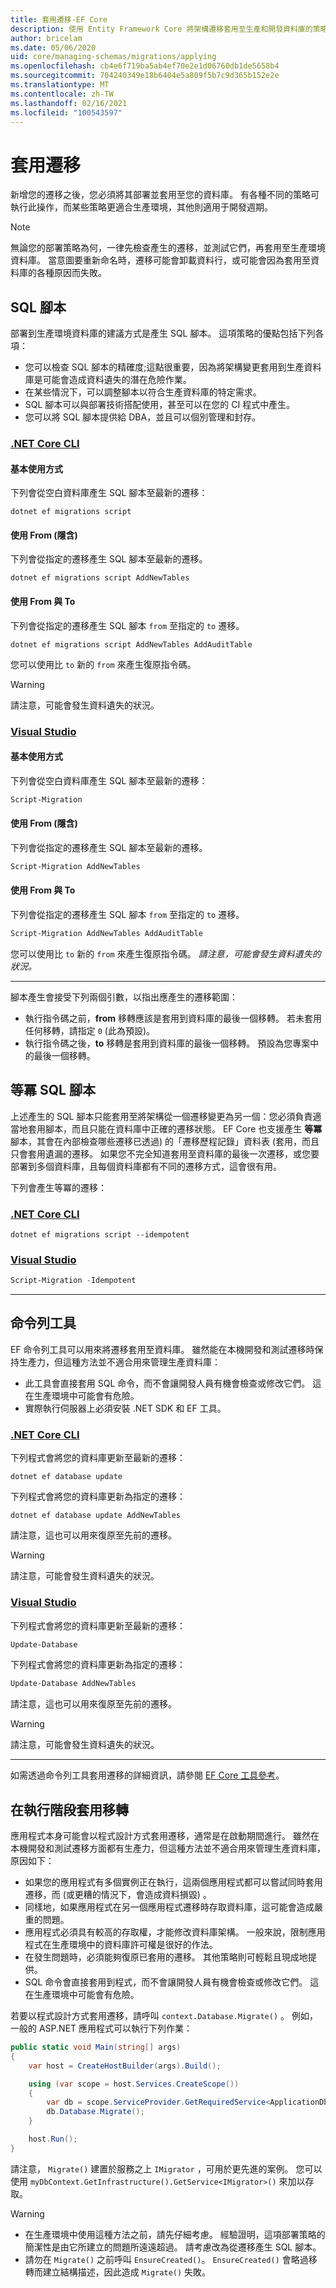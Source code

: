 ```yaml
---
title: 套用遷移-EF Core
description: 使用 Entity Framework Core 將架構遷移套用至生產和開發資料庫的策略
author: bricelam
ms.date: 05/06/2020
uid: core/managing-schemas/migrations/applying
ms.openlocfilehash: cb4e6f719ba5ab4ef70e2e1d06760db1de5658b4
ms.sourcegitcommit: 704240349e18b6404e5a809f5b7c9d365b152e2e
ms.translationtype: MT
ms.contentlocale: zh-TW
ms.lasthandoff: 02/16/2021
ms.locfileid: "100543597"
---
```

# <a name="applying-migrations"></a>套用遷移

新增您的遷移之後，您必須將其部署並套用至您的資料庫。 有各種不同的策略可執行此操作，而某些策略更適合生產環境，其他則適用于開發週期。

> [!NOTE]
> 無論您的部署策略為何，一律先檢查產生的遷移，並測試它們，再套用至生產環境資料庫。 當意圖要重新命名時，遷移可能會卸載資料行，或可能會因為套用至資料庫的各種原因而失敗。

## <a name="sql-scripts"></a>SQL 腳本

部署到生產環境資料庫的建議方式是產生 SQL 腳本。 這項策略的優點包括下列各項：

* 您可以檢查 SQL 腳本的精確度;這點很重要，因為將架構變更套用到生產資料庫是可能會造成資料遺失的潛在危險作業。
* 在某些情況下，可以調整腳本以符合生產資料庫的特定需求。
* SQL 腳本可以與部署技術搭配使用，甚至可以在您的 CI 程式中產生。
* 您可以將 SQL 腳本提供給 DBA，並且可以個別管理和封存。

### <a name="net-core-cli"></a>[.NET Core CLI](#tab/dotnet-core-cli)

#### <a name="basic-usage"></a>基本使用方式

下列會從空白資料庫產生 SQL 腳本至最新的遷移：

```dotnetcli
dotnet ef migrations script
```

#### <a name="with-from-to-implied"></a>使用 From (隱含)

下列會從指定的遷移產生 SQL 腳本至最新的遷移。

```dotnetcli
dotnet ef migrations script AddNewTables
```

#### <a name="with-from-and-to"></a>使用 From 與 To

下列會從指定的遷移產生 SQL 腳本 `from` 至指定的 `to` 遷移。

```dotnetcli
dotnet ef migrations script AddNewTables AddAuditTable
```

您可以使用比 `to` 新的 `from` 來產生復原指令碼。

> [!WARNING]
> 請注意，可能會發生資料遺失的狀況。

### <a name="visual-studio"></a>[Visual Studio](#tab/vs)

#### <a name="basic-usage"></a>基本使用方式

下列會從空白資料庫產生 SQL 腳本至最新的遷移：

```powershell
Script-Migration
```

#### <a name="with-from-to-implied"></a>使用 From (隱含)

下列會從指定的遷移產生 SQL 腳本至最新的遷移。

```powershell
Script-Migration AddNewTables
```

#### <a name="with-from-and-to"></a>使用 From 與 To

下列會從指定的遷移產生 SQL 腳本 `from` 至指定的 `to` 遷移。

```powershell
Script-Migration AddNewTables AddAuditTable
```

您可以使用比 `to` 新的 `from` 來產生復原指令碼。 *請注意，可能會發生資料遺失的狀況。*

***

腳本產生會接受下列兩個引數，以指出應產生的遷移範圍：

* 執行指令碼之前，**from** 移轉應該是套用到資料庫的最後一個移轉。 若未套用任何移轉，請指定 `0` (此為預設)。
* 執行指令碼之後，**to** 移轉是套用到資料庫的最後一個移轉。 預設為您專案中的最後一個移轉。

## <a name="idempotent-sql-scripts"></a>等冪 SQL 腳本

上述產生的 SQL 腳本只能套用至將架構從一個遷移變更為另一個：您必須負責適當地套用腳本，而且只能在資料庫中正確的遷移狀態。 EF Core 也支援產生 **等冪** 腳本，其會在內部檢查哪些遷移已透過) 的「遷移歷程記錄」資料表 (套用，而且只會套用遺漏的遷移。 如果您不完全知道套用至資料庫的最後一次遷移，或您要部署到多個資料庫，且每個資料庫都有不同的遷移方式，這會很有用。

下列會產生等冪的遷移：

### <a name="net-core-cli"></a>[.NET Core CLI](#tab/dotnet-core-cli)

```dotnetcli
dotnet ef migrations script --idempotent
```

### <a name="visual-studio"></a>[Visual Studio](#tab/vs)

```powershell
Script-Migration -Idempotent
```

***

## <a name="command-line-tools"></a>命令列工具

EF 命令列工具可以用來將遷移套用至資料庫。 雖然能在本機開發和測試遷移時保持生產力，但這種方法並不適合用來管理生產資料庫：

* 此工具會直接套用 SQL 命令，而不會讓開發人員有機會檢查或修改它們。 這在生產環境中可能會有危險。
* 實際執行伺服器上必須安裝 .NET SDK 和 EF 工具。

### <a name="net-core-cli"></a>[.NET Core CLI](#tab/dotnet-core-cli)

下列程式會將您的資料庫更新至最新的遷移：

```dotnetcli
dotnet ef database update
```

下列程式會將您的資料庫更新為指定的遷移：

```dotnetcli
dotnet ef database update AddNewTables
```

請注意，這也可以用來復原至先前的遷移。

> [!WARNING]
> 請注意，可能會發生資料遺失的狀況。

### <a name="visual-studio"></a>[Visual Studio](#tab/vs)

下列程式會將您的資料庫更新至最新的遷移：

```powershell
Update-Database
```

下列程式會將您的資料庫更新為指定的遷移：

```powershell
Update-Database AddNewTables
```

請注意，這也可以用來復原至先前的遷移。

> [!WARNING]
> 請注意，可能會發生資料遺失的狀況。

***

如需透過命令列工具套用遷移的詳細資訊，請參閱 [EF Core 工具參考](xref:core/cli/index)。

## <a name="apply-migrations-at-runtime"></a>在執行階段套用移轉

應用程式本身可能會以程式設計方式套用遷移，通常是在啟動期間進行。 雖然在本機開發和測試遷移方面都有生產力，但這種方法並不適合用來管理生產資料庫，原因如下：

* 如果您的應用程式有多個實例正在執行，這兩個應用程式都可以嘗試同時套用遷移，而 (或更糟的情況下，會造成資料損毀) 。
* 同樣地，如果應用程式在另一個應用程式遷移時存取資料庫，這可能會造成嚴重的問題。
* 應用程式必須具有較高的存取權，才能修改資料庫架構。 一般來說，限制應用程式在生產環境中的資料庫許可權是很好的作法。
* 在發生問題時，必須能夠復原已套用的遷移。 其他策略則可輕鬆且現成地提供。
* SQL 命令會直接套用到程式，而不會讓開發人員有機會檢查或修改它們。 這在生產環境中可能會有危險。

若要以程式設計方式套用遷移，請呼叫 `context.Database.Migrate()` 。 例如，一般的 ASP.NET 應用程式可以執行下列作業：

```csharp
public static void Main(string[] args)
{
    var host = CreateHostBuilder(args).Build();

    using (var scope = host.Services.CreateScope())
    {
        var db = scope.ServiceProvider.GetRequiredService<ApplicationDbContext>();
        db.Database.Migrate();
    }

    host.Run();
}
```

請注意， `Migrate()` 建置於服務之上 `IMigrator` ，可用於更先進的案例。 您可以使用 `myDbContext.GetInfrastructure().GetService<IMigrator>()` 來加以存取。

> [!WARNING]
>
> * 在生產環境中使用這種方法之前，請先仔細考慮。 經驗證明，這項部署策略的簡潔性是由它所建立的問題所遠遠超過。 請考慮改為從遷移產生 SQL 腳本。
> * 請勿在 `Migrate()` 之前呼叫 `EnsureCreated()`。 `EnsureCreated()` 會略過移轉而建立結構描述，因此造成 `Migrate()` 失敗。
